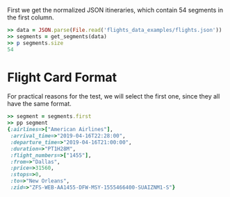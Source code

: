 <!--
Load the necessary libraries
>> require_relative '../../tool/filter_and_sort_functions_for_segments.rb'
<...>

-->

First we get the normalized JSON itineraries, which contain 54 segments in the first column.
```ruby
>> data = JSON.parse(File.read('flights_data_examples/flights.json'))
>> segments = get_segments(data)
>> p segments.size
54
```
# Flight Card Format
For practical reasons for the test, we will select the first one, since they all have the same format.
```ruby
>> segment = segments.first
>> pp segment
{:airlines=>["American Airlines"],
 :arrival_time=>"2019-04-16T22:28:00",
 :departure_time=>"2019-04-16T21:00:00",
 :duration=>"PT1H28M",
 :flight_numbers=>["1455"],
 :from=>"Dallas",
 :price=>31560,
 :stops=>0,
 :to=>"New Orleans",
 :zid=>"ZFS-WEB-AA1455-DFW-MSY-1555466400-SUAIZNM1-S"}

```